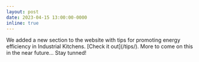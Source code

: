 ```yaml
---
layout: post
date: 2023-04-15 13:00:00-0000
inline: true
---
```

<div class='specialParagraph' markdown='1'>
We added a new section to the website with tips for promoting energy efficiency in Industrial Kitchens. [Check it out](/tips/). More to come on this in the near future... Stay tunned!
</div>